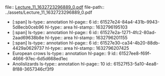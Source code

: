 file:: [Lecture_11_1632723296889_0.pdf](../assets/Lecture_11_1632723296889_0.pdf)
file-path:: ../assets/Lecture_11_1632723296889_0.pdf

- [:span]
  ls-type:: annotation
  hl-page:: 6
  id:: 61527e24-84a4-431b-9943-5d8ecb0ceb96
  hl-type:: area
  hl-stamp:: 1632796195103
- [:span]
  ls-type:: annotation
  hl-page:: 6
  id:: 61527e2a-1271-4fc2-80ad-2aad69638b8e
  hl-type:: area
  hl-stamp:: 1632796201155
- [:span]
  ls-type:: annotation
  hl-page:: 6
  id:: 61527e30-ca34-4b20-88db-4429a0629737
  hl-type:: area
  hl-stamp:: 1632796207425
- European crows
  ls-type:: annotation
  hl-page:: 9
  id:: 61527ee8-f69f-4666-97ec-6d5d668ed1ec
- Anolislizards
  ls-type:: annotation
  hl-page:: 10
  id:: 61527f53-5a10-4ea8-8f88-3657346cf3f9